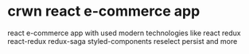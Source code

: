 # crwn react e-commerce app
react e-commerce app with used modern technologies like react redux react-redux redux-saga styled-components reselect persist and more


